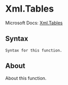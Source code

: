 # Xml.Tables

Microsoft Docs: [Xml.Tables](https://docs.microsoft.com/en-us/powerquery-m/xml-tables)

## Syntax

```
Syntax for this function.
```

## About

About this function.

